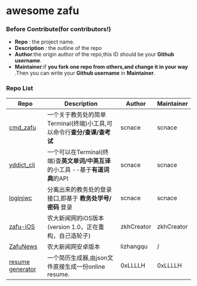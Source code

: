 # awesome zafu

### Before Contribute(for contributors!)

* **Repo** : the project name.
* **Description** : the outline of the repo
* **Author**:the origin author of the repo,this ID should be your **Github username**.
* **Maintainer**:if **you fork one repo from others,and change it in your way** .Then you can write your **Github username** in **Maintainer**.

### Repo List

| Repo                                     | Description                              | Author     | Maintainer |
| ---------------------------------------- | ---------------------------------------- | ---------- | ---------- |
| [cmd_zafu](https://github.com/scbizu/cmd_zafu/releases) | 一个关于教务处的简单Terminal(终端)小工具,可以命令行**查分/查课/查考试** | scnace     | scnace     |
| [yddict_cli](https://github.com/scbizu/dict_cli/releases) | 一个可以在Terminal(终端)查**英文单词/中英互译**的小工具 --基于**有道词典**的API | scnace     | scnace     |
| [loginjwc](https://github.com/scbizu/loginjwc)| 分离出来的教务处的登录接口,即基于 **教务处学号/密码** 登录 | scnace | scnace |
| [zafu-iOS](https://github.com/zkh90644/ZafuNews_iOS) | 农大新闻网的iOS版本(version 1.0，正在重构，自己造轮子)      | zkhCreator | zkhCreator |
|[ZafuNews](https://github.com/lizhangqu/ZafuNews)                               |农大新闻网安卓版本                                          | lizhangqu           |      / |
|[resume generator](https://github.com/0xLLLLH/resume-generator)|一个简历生成器,由json文件直接生成一份online resume.|0xLLLLH|0xLLLLH|
